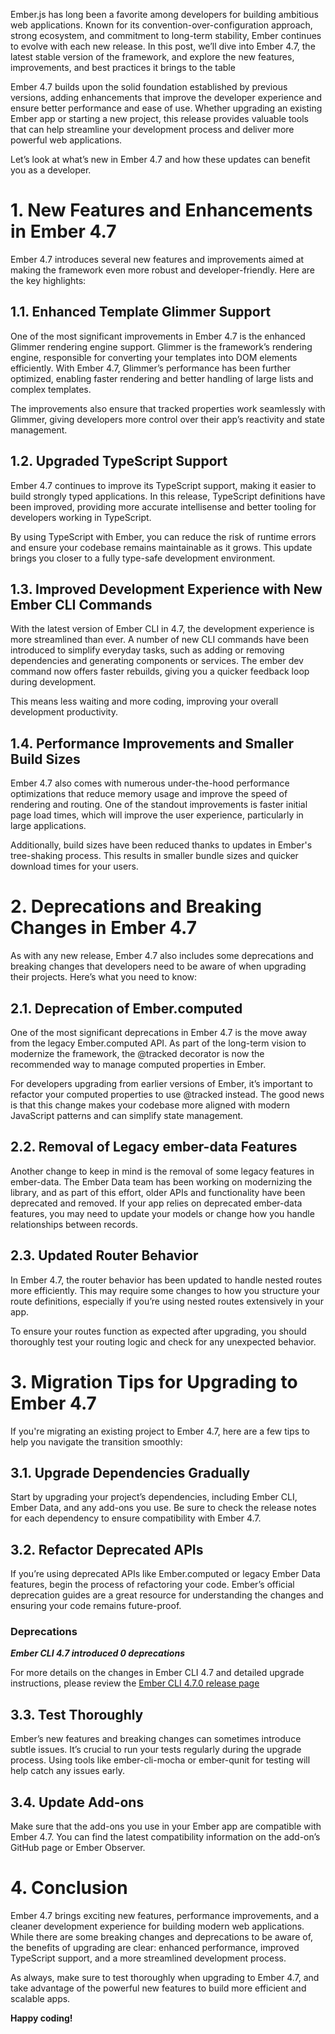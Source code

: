 Ember.js has long been a favorite among developers for building ambitious web applications. Known for its convention-over-configuration approach, strong ecosystem, and commitment to long-term stability, Ember continues to evolve with each new release. In this post, we’ll dive into Ember 4.7, the latest stable version of the framework, and explore the new features, improvements, and best practices it brings to the table

Ember 4.7 builds upon the solid foundation established by previous versions, adding enhancements that improve the developer experience and ensure better performance and ease of use. Whether upgrading an existing Ember app or starting a new project, this release provides valuable tools that can help streamline your development process and deliver more powerful web applications.

Let’s look at what’s new in Ember 4.7 and how these updates can benefit you as a developer.

# 1. New Features and Enhancements in Ember 4.7
Ember 4.7 introduces several new features and improvements aimed at making the framework even more robust and developer-friendly. Here are the key highlights:

## 1.1. Enhanced Template Glimmer Support
One of the most significant improvements in Ember 4.7 is the enhanced Glimmer rendering engine support. Glimmer is the framework’s rendering engine, responsible for converting your templates into DOM elements efficiently. With Ember 4.7, Glimmer’s performance has been further optimized, enabling faster rendering and better handling of large lists and complex templates.

The improvements also ensure that tracked properties work seamlessly with Glimmer, giving developers more control over their app’s reactivity and state management.

## 1.2. Upgraded TypeScript Support
Ember 4.7 continues to improve its TypeScript support, making it easier to build strongly typed applications. In this release, TypeScript definitions have been improved, providing more accurate intellisense and better tooling for developers working in TypeScript.

By using TypeScript with Ember, you can reduce the risk of runtime errors and ensure your codebase remains maintainable as it grows. This update brings you closer to a fully type-safe development environment.

## 1.3. Improved Development Experience with New Ember CLI Commands
With the latest version of Ember CLI in 4.7, the development experience is more streamlined than ever. A number of new CLI commands have been introduced to simplify everyday tasks, such as adding or removing dependencies and generating components or services. The ember dev command now offers faster rebuilds, giving you a quicker feedback loop during development.

This means less waiting and more coding, improving your overall development productivity.

## 1.4. Performance Improvements and Smaller Build Sizes
Ember 4.7 also comes with numerous under-the-hood performance optimizations that reduce memory usage and improve the speed of rendering and routing. One of the standout improvements is faster initial page load times, which will improve the user experience, particularly in large applications.

Additionally, build sizes have been reduced thanks to updates in Ember's tree-shaking process. This results in smaller bundle sizes and quicker download times for your users.

# 2. Deprecations and Breaking Changes in Ember 4.7
As with any new release, Ember 4.7 also includes some deprecations and breaking changes that developers need to be aware of when upgrading their projects. Here’s what you need to know:

## 2.1. Deprecation of Ember.computed
One of the most significant deprecations in Ember 4.7 is the move away from the legacy Ember.computed API. As part of the long-term vision to modernize the framework, the @tracked decorator is now the recommended way to manage computed properties in Ember.

For developers upgrading from earlier versions of Ember, it’s important to refactor your computed properties to use @tracked instead. The good news is that this change makes your codebase more aligned with modern JavaScript patterns and can simplify state management.

## 2.2. Removal of Legacy ember-data Features
Another change to keep in mind is the removal of some legacy features in ember-data. The Ember Data team has been working on modernizing the library, and as part of this effort, older APIs and functionality have been deprecated and removed. If your app relies on deprecated ember-data features, you may need to update your models or change how you handle relationships between records.

## 2.3. Updated Router Behavior
In Ember 4.7, the router behavior has been updated to handle nested routes more efficiently. This may require some changes to how you structure your route definitions, especially if you’re using nested routes extensively in your app.

To ensure your routes function as expected after upgrading, you should thoroughly test your routing logic and check for any unexpected behavior.

# 3. Migration Tips for Upgrading to Ember 4.7
If you're migrating an existing project to Ember 4.7, here are a few tips to help you navigate the transition smoothly:

## 3.1. Upgrade Dependencies Gradually
Start by upgrading your project’s dependencies, including Ember CLI, Ember Data, and any add-ons you use. Be sure to check the release notes for each dependency to ensure compatibility with Ember 4.7.

## 3.2. Refactor Deprecated APIs
If you’re using deprecated APIs like Ember.computed or legacy Ember Data features, begin the process of refactoring your code. Ember’s official deprecation guides are a great resource for understanding the changes and ensuring your code remains future-proof.

### Deprecations
***Ember CLI 4.7 introduced 0 deprecations***

For more details on the changes in Ember CLI 4.7 and detailed upgrade instructions, please review the [Ember CLI 4.7.0 release page](https://github.com/ember-cli/ember-cli/releases/tag/v4.7.0)

## 3.3. Test Thoroughly
Ember’s new features and breaking changes can sometimes introduce subtle issues. It’s crucial to run your tests regularly during the upgrade process. Using tools like ember-cli-mocha or ember-qunit for testing will help catch any issues early.

## 3.4. Update Add-ons
Make sure that the add-ons you use in your Ember app are compatible with Ember 4.7. You can find the latest compatibility information on the add-on’s GitHub page or Ember Observer.

# 4. Conclusion
Ember 4.7 brings exciting new features, performance improvements, and a cleaner development experience for building modern web applications. While there are some breaking changes and deprecations to be aware of, the benefits of upgrading are clear: enhanced performance, improved TypeScript support, and a more streamlined development process.

As always, make sure to test thoroughly when upgrading to Ember 4.7, and take advantage of the powerful new features to build more efficient and scalable apps. 

**Happy coding!**
